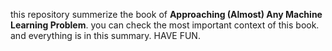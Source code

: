 this repository summerize the book of **Approaching (Almost) Any Machine Learning Problem**. you can check the most important context of this book. and everything is in this summary.
HAVE FUN.
